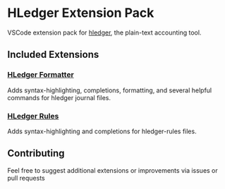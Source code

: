 # HLedger Extension Pack

VSCode extension pack for [hledger](https://hledger.org/), the plain-text accounting tool.

## Included Extensions

### [HLedger Formatter](https://marketplace.visualstudio.com/items?itemName=iiAtlas.hledger-formatter)
Adds syntax-highlighting, completions, formatting, and several helpful commands for hledger journal files. 
### [HLedger Rules](https://marketplace.visualstudio.com/items?itemName=ethanolpin.hledger-rules)
Adds syntax-highlighting and completions for hledger-rules files.

## Contributing
Feel free to suggest additional extensions or improvements via issues or pull requests